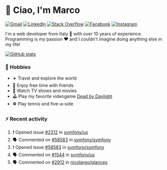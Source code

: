 # 👋 Ciao, I'm Marco

[![Gmail](https://img.shields.io/badge/Gmail-%23BB001B?style=flat-square&logo=gmail&logoColor=white)](mailto:gremo1982@gmail.com)
[![LinkedIn](https://img.shields.io/badge/LinkedIn-%230e76a8?style=flat-square&logo=linkedin)](https://www.linkedin.com/in/marco-polichetti)
[![Stack Overflow](https://img.shields.io/stackexchange/stackoverflow/r/220180?style=flat&logo=stackoverflow&label=Stack%20Overflow&color=%23F47F24)](https://stackoverflow.com/users/220180)
[![Facebook](https://img.shields.io/badge/-Facebook-%234267B2?style=flat-square&logo=facebook&logoColor=white)](https://www.facebook.com/marco.poliketti)
[![Instagram](https://img.shields.io/badge/-Instagram-%23C13584?style=flat-square&logo=instagram&logoColor=white)](https://www.instagram.com/marco.gremo)

I'm a web developer from Italy 🍕 with over 10 years of experience. Programming is my passion ❤️ and I couldn't imagine doing anything else in my life!

[![GitHub stats](https://github-readme-stats.vercel.app/api?username=gremo&show_icons=true&rank_icon=github&theme=transparent)](https://github.com/anuraghazra/github-readme-stats)

### 📅 Hobbies

- ✈️ Travel and explore the world
- 🍻 Enjoy free time with friends
- 🎥 Watch TV shows and movies
- 🕹️ Play my favorite videogame [Dead by Daylight](https://deadbydaylight.com)
- ⚽ Play tennis and five-a-side

### ⚡ Recent activity

<!--START_SECTION:activity-->
1. ❗ Opened issue [#2312](https://github.com/symfony/ux/issues/2312) in [symfony/ux](https://github.com/symfony/ux)
2. 🗣 Commented on [#58583](https://github.com/symfony/symfony/issues/58583#issuecomment-2447220668) in [symfony/symfony](https://github.com/symfony/symfony)
3. ❗ Opened issue [#58583](https://github.com/symfony/symfony/issues/58583) in [symfony/symfony](https://github.com/symfony/symfony)
4. 🗣 Commented on [#1544](https://github.com/symfony/ux/issues/1544#issuecomment-2407911105) in [symfony/ux](https://github.com/symfony/ux)
5. 🗣 Commented on [#2912](https://github.com/nicolargo/glances/issues/2912#issuecomment-2402991041) in [nicolargo/glances](https://github.com/nicolargo/glances)
<!--END_SECTION:activity-->
